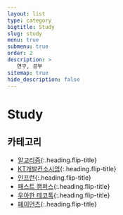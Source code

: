 ```yaml
---
layout: list
type: category
bigtitle: Study
slug: study
menu: true
submenu: true
order: 2
description: >
   연구, 공부
sitemap: true
hide_description: false
---
```

# Study

## 카테고리

* [알고리즘]{:.heading.flip-title}
* [KT개발컨소시엄]{:.heading.flip-title}
* [인프런]{:.heading.flip-title}
* [패스트 캠퍼스]{:.heading.flip-title}
* [우아한 테코톡]{:.heading.flip-title}
* [페이먼츠]{:.heading.flip-title}

  
[알고리즘]: /algorithm/
[KT개발컨소시엄]: /kt-development-consortium/
[인프런]: /inflearn/
[패스트 캠퍼스]: /fast-campus/
[우아한 테코톡]: /elegant-tekotok/
[페이먼츠]: /payments/
